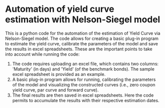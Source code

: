 # Automation of yield curve estimation with Nelson-Siegel model
This is a python code for the automation of the estimation of Yield Curve via Nelson-Siegel model. The code allows for creating a basic plug-in program to estimate the yield curve, calibrate the parameters of the model and save the results in excel spreadsheets.
These are the important points to take into account while running the code:
1) The code requires uploading an excel file, which contains two columns: 'Maturity' (in days) and 'Yield' (of the benchmark bonds). The sample excel spreadsheet is provided as an example.   
2) A basic plug-in program allows for running, calibrating the parameters of the model and visualizing the constructed curves (i.e., zero coupon yield curve, par curve and forward curve).
3) The final results are then saved in excel spreadsheets. Here the code permits to accumulate the results with their respective estimation dates. 
